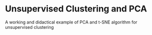 # Unsupervised Clustering and PCA
A working and didactical example of PCA and t-SNE algorithm for unsupervised clustering
